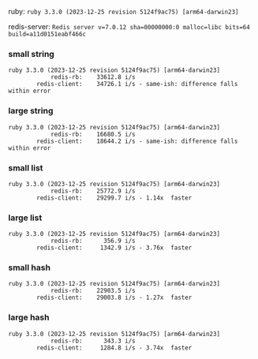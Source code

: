 ruby: `ruby 3.3.0 (2023-12-25 revision 5124f9ac75) [arm64-darwin23]`

redis-server: `Redis server v=7.0.12 sha=00000000:0 malloc=libc bits=64 build=a11d0151eabf466c`


### small string

```
ruby 3.3.0 (2023-12-25 revision 5124f9ac75) [arm64-darwin23]
            redis-rb:    33612.8 i/s
        redis-client:    34726.1 i/s - same-ish: difference falls within error

```

### large string

```
ruby 3.3.0 (2023-12-25 revision 5124f9ac75) [arm64-darwin23]
            redis-rb:    16680.5 i/s
        redis-client:    18644.2 i/s - same-ish: difference falls within error

```

### small list

```
ruby 3.3.0 (2023-12-25 revision 5124f9ac75) [arm64-darwin23]
            redis-rb:    25772.9 i/s
        redis-client:    29299.7 i/s - 1.14x  faster

```

### large list

```
ruby 3.3.0 (2023-12-25 revision 5124f9ac75) [arm64-darwin23]
            redis-rb:      356.9 i/s
        redis-client:     1342.9 i/s - 3.76x  faster

```

### small hash

```
ruby 3.3.0 (2023-12-25 revision 5124f9ac75) [arm64-darwin23]
            redis-rb:    22903.5 i/s
        redis-client:    29003.8 i/s - 1.27x  faster

```

### large hash

```
ruby 3.3.0 (2023-12-25 revision 5124f9ac75) [arm64-darwin23]
            redis-rb:      343.3 i/s
        redis-client:     1284.8 i/s - 3.74x  faster

```


